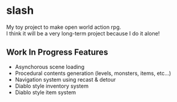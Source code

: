# slash
My toy project to make open world action rpg.  
I think it will be a very long-term project because I do it alone!  

## Work In Progress Features
- Asynchorous scene loading
- Procedural contents generation (levels, monsters, items, etc...)
- Navigation system using recast & detour
- Diablo style inventory system
- Diablo style item system
